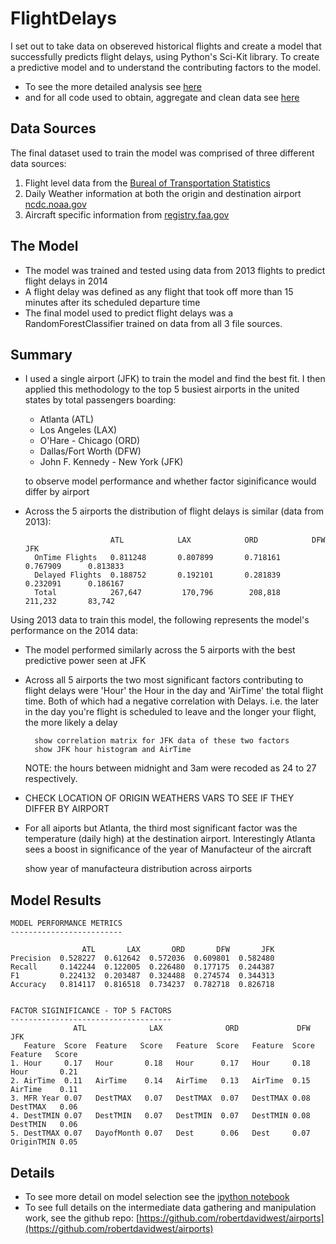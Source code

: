 # FlightDelays

I set out to take data on obsereved historical flights and create a model that successfully predicts flight delays, using Python's Sci-Kit library. To create a predictive model and to understand the contributing factors to the model.

* To see the more detailed analysis see [here](https://github.com/robertdavidwest/airports/blob/master/airports/analysis/run_model.ipynb)
* and for all code used to obtain, aggregate and clean data see [here](https://github.com/robertdavidwest/airports)

## Data Sources

The final dataset used to train the model was comprised of three different data sources:

1. Flight level data from the [Bureal of Transportation Statistics](http://www.transtats.bts.gov/DL_SelectFields.asp?Table_ID=236&DB_Short_Name=On-Time)
2. Daily Weather information at both the origin and destination airport [ncdc.noaa.gov](http://www.ncdc.noaa.gov/cdo-web/datasets/)
3. Aircraft specific information from [registry.faa.gov](http://registry.faa.gov/aircraftinquiry/NNum_Results.aspx?NNumbertxt=N325US)
 
## The Model

* The model was trained and tested using data from 2013 flights to predict flight delays in 2014
* A flight delay was defined as any flight that took off more than 15 minutes after its scheduled departure time
* The final model used to predict flight delays was a RandomForestClassifier trained on data from all 3 file sources.

## Summary

* I used a single airport (JFK) to train the model and find the best fit. I then applied this methodology to the top 5 busiest airports in the united states by total passengers boarding:
	* Atlanta (ATL)
	* Los Angeles (LAX)
	* O'Hare - Chicago (ORD)
	* Dallas/Fort Worth (DFW)
	* John F. Kennedy - New York (JFK)
 
	to observe model performance and whether factor siginificance would differ by airport

* Across the 5 airports the distribution of flight delays is similar (data from 2013):

		                 ATL            LAX            ORD            DFW           JFK
		OnTime Flights   0.811248       0.807899       0.718161       0.767909      0.813833
		Delayed Flights  0.188752       0.192101       0.281839       0.232091      0.186167
		Total  			 267,647 		 170,796        208,818        211,232       83,742

Using 2013 data to train this model, the following represents the model's performance on the 2014 data:
	
* The model performed similarly across the 5 airports with the best predictive power seen at JFK
* Across all 5 airports the two most significant factors contributing to flight delays were 'Hour' the Hour in the day and 'AirTime' the total flight time. Both of which had a negative correlation with Delays. i.e. the later in the day you're flight is scheduled to leave and the longer your flight, the more likely a delay

		show correlation matrix for JFK data of these two factors
		show JFK hour histogram and AirTime

	NOTE: the hours between midnight and 3am were recoded as 24 to 27 respectively. 
	
* CHECK LOCATION OF ORIGIN WEATHERS VARS TO SEE IF THEY DIFFER BY AIRPORT
* For all aiports but Atlanta, the third most significant factor was the temperature (daily high) at the destination airport. Interestingly Atlanta sees a boost in significance of the year of Manufacteur of the aircraft
	
	show year of manufacteura distribution across airports


## Model Results

	
	MODEL PERFORMANCE METRICS
	-------------------------
	
	                ATL       LAX       ORD       DFW       JFK
	Precision  0.528227  0.612642  0.572036  0.609801  0.582480
	Recall     0.142244  0.122005  0.226480  0.177175  0.244387
	F1         0.224132  0.203487  0.324488  0.274574  0.344313
	Accuracy   0.814117  0.816518  0.734237  0.782718  0.826718
	
	
	FACTOR SIGINIFICANCE - TOP 5 FACTORS 
	------------------------------------
	              ATL		       LAX		        ORD             DFW             JFK
	   Feature  Score  Feature   Score   Feature  Score   Feature  Score Feature   Score
	1. Hour     0.17   Hour       0.18   Hour      0.17   Hour     0.18  Hour       0.21
	2. AirTime  0.11   AirTime    0.14   AirTime   0.13   AirTime  0.15  AirTime    0.11
	3. MFR Year 0.07   DestTMAX   0.07   DestTMAX  0.07   DestTMAX 0.08  DestTMAX   0.06
	4. DestTMIN 0.07   DestTMIN   0.07   DestTMIN  0.07   DestTMIN 0.08  DestTMIN   0.06
	5. DestTMAX 0.07   DayofMonth 0.07   Dest      0.06   Dest     0.07  OriginTMIN 0.05
	
## Details

* To see more detail on model selection see the [ipython notebook](https://github.com/robertdavidwest/airports/blob/master/airports/analysis/run_model.ipynb)
* To see full details on the intermediate data gathering and manipulation work, see the github repo: [https://github.com/robertdavidwest/airports](https://github.com/robertdavidwest/airports)